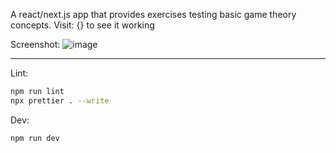 A react/next.js app that provides exercises testing basic game theory concepts.
Visit: {} to see it working

Screenshot:
![image](https://github.com/user-attachments/assets/c5a1795b-9b86-4dc2-b774-c61faa0354fe)

-----------------------

Lint:
```bash
npm run lint
npx prettier . --write
```

Dev:
```bash
npm run dev
```
